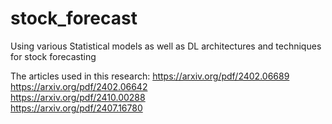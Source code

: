 # stock_forecast
Using various Statistical models as well as DL architectures and techniques for stock forecasting

The articles used in this research:
https://arxiv.org/pdf/2402.06689 <br>
https://arxiv.org/pdf/2402.06642 <br>
https://arxiv.org/pdf/2410.00288 <br>
https://arxiv.org/pdf/2407.16780 <br>
